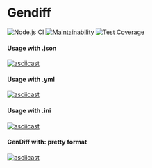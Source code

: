 # Gendiff
![Node.js CI](https://github.com/bvlad05/frontend-project-lvl2/workflows/Node.js%20CI/badge.svg?branch=master)
[![Maintainability](https://api.codeclimate.com/v1/badges/21ba5a21ce8d3e30d0c6/maintainability)](https://codeclimate.com/github/bvlad05/frontend-project-lvl2/maintainability)
[![Test Coverage](https://api.codeclimate.com/v1/badges/21ba5a21ce8d3e30d0c6/test_coverage)](https://codeclimate.com/github/bvlad05/frontend-project-lvl2/test_coverage)
#### Usage with .json
[![asciicast](https://asciinema.org/a/RjSRdTee0MSfFwwe7Cflx4Ix5.svg)](https://asciinema.org/a/RjSRdTee0MSfFwwe7Cflx4Ix5)
#### Usage with .yml
[![asciicast](https://asciinema.org/a/301699.svg)](https://asciinema.org/a/301699)
#### Usage with .ini
[![asciicast](https://asciinema.org/a/301709.svg)](https://asciinema.org/a/301709)
#### GenDiff with: pretty format
[![asciicast](https://asciinema.org/a/307839.svg)](https://asciinema.org/a/307839)
